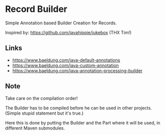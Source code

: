 # Record Builder

Simple Annotation based Builder Creation for Records.

Inspired by: https://github.com/javahippie/jukebox (THX Tim!)

## Links
- https://www.baeldung.com/java-default-annotations
- https://www.baeldung.com/java-custom-annotation
- https://www.baeldung.com/java-annotation-processing-builder

## Note
Take care on the compilation order!

The Builder has to be compiled before he can be used in other projects. (Simple stupid statement but it's true.)

Here this is done by putting the Builder and the Part where it will be used, in different Maven submodules.
